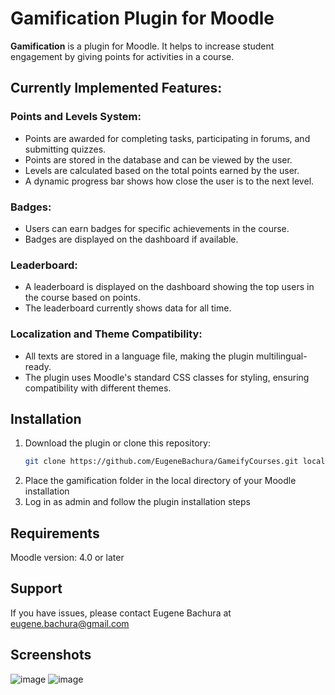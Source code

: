 # Gamification Plugin for Moodle

**Gamification** is a plugin for Moodle. It helps to increase student engagement by giving points for activities in a course.

## Currently Implemented Features:

### Points and Levels System:
- Points are awarded for completing tasks, participating in forums, and submitting quizzes.
- Points are stored in the database and can be viewed by the user.
- Levels are calculated based on the total points earned by the user.
- A dynamic progress bar shows how close the user is to the next level.

### Badges:
- Users can earn badges for specific achievements in the course.
- Badges are displayed on the dashboard if available.

### Leaderboard:
- A leaderboard is displayed on the dashboard showing the top users in the course based on points.
- The leaderboard currently shows data for all time.

### Localization and Theme Compatibility:
- All texts are stored in a language file, making the plugin multilingual-ready.
- The plugin uses Moodle's standard CSS classes for styling, ensuring compatibility with different themes.

## Installation

1. Download the plugin or clone this repository:
   ```bash
   git clone https://github.com/EugeneBachura/GameifyCourses.git local/gamification
2. Place the gamification folder in the local directory of your Moodle installation
3. Log in as admin and follow the plugin installation steps

## Requirements

Moodle version: 4.0 or later

## Support
If you have issues, please contact Eugene Bachura at eugene.bachura@gmail.com

## Screenshots
![image](https://github.com/user-attachments/assets/b0630416-b76b-4ac4-be72-2c44448d5899)
![image](https://github.com/user-attachments/assets/7f36d4a5-8228-41c2-87e1-6804ad43ce2f)

